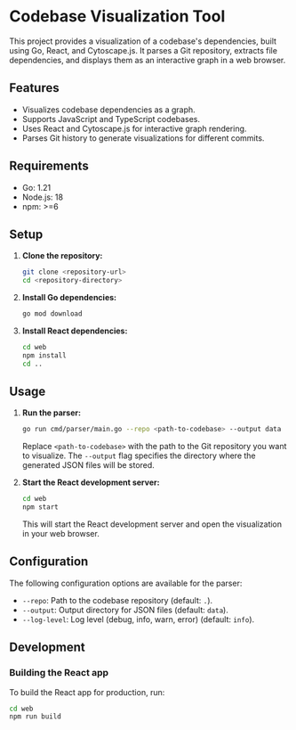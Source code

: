 # Codebase Visualization Tool

This project provides a visualization of a codebase's dependencies, built using Go, React, and Cytoscape.js. It parses a Git repository, extracts file dependencies, and displays them as an interactive graph in a web browser.

## Features

-   Visualizes codebase dependencies as a graph.
-   Supports JavaScript and TypeScript codebases.
-   Uses React and Cytoscape.js for interactive graph rendering.
-   Parses Git history to generate visualizations for different commits.

## Requirements

-   Go: 1.21
-   Node.js: 18
-   npm: >=6

## Setup

1.  **Clone the repository:**

    ```sh
    git clone <repository-url>
    cd <repository-directory>
    ```

2.  **Install Go dependencies:**

    ```sh
    go mod download
    ```

3.  **Install React dependencies:**

    ```sh
    cd web
    npm install
    cd ..
    ```

## Usage

1.  **Run the parser:**

    ```sh
    go run cmd/parser/main.go --repo <path-to-codebase> --output data
    ```

    Replace `<path-to-codebase>` with the path to the Git repository you want to visualize. The `--output` flag specifies the directory where the generated JSON files will be stored.

2.  **Start the React development server:**

    ```sh
    cd web
    npm start
    ```

    This will start the React development server and open the visualization in your web browser.

## Configuration

The following configuration options are available for the parser:

-   `--repo`: Path to the codebase repository (default: `.`).
-   `--output`: Output directory for JSON files (default: `data`).
-   `--log-level`: Log level (debug, info, warn, error) (default: `info`).

## Development

### Building the React app

To build the React app for production, run:

```sh
cd web
npm run build
